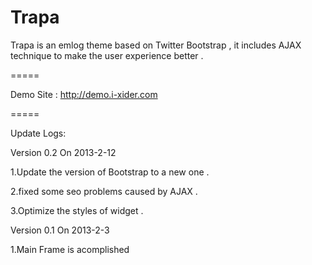 Trapa
=====

Trapa is an emlog theme based on Twitter Bootstrap , it includes AJAX technique to make the user experience better .

=====

Demo Site : http://demo.i-xider.com

=====

Update Logs:

Version 0.2 On 2013-2-12

1.Update the version of Bootstrap to a new one .

2.fixed some seo problems caused by AJAX .

3.Optimize the styles of widget .

Version 0.1 On 2013-2-3

1.Main Frame is acomplished
